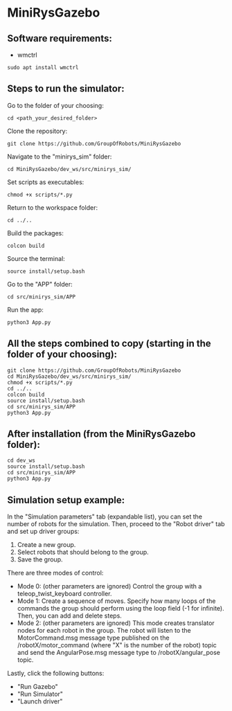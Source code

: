 # MiniRysGazebo

## Software requirements:
- wmctrl
```
sudo apt install wmctrl
```

## Steps to run the simulator:

Go to the folder of your choosing:

```
cd <path_your_desired_folder>
```
Clone the repository:

```
git clone https://github.com/GroupOfRobots/MiniRysGazebo
```
Navigate to the "minirys_sim" folder:

```
cd MiniRysGazebo/dev_ws/src/minirys_sim/
```
Set scripts as executables:

```
chmod +x scripts/*.py
```
Return to the workspace folder:

```
cd ../..
```
Build the packages:

```
colcon build
```
Source the terminal:

```
source install/setup.bash
```
Go to the "APP" folder:

```
cd src/minirys_sim/APP
```
Run the app:

```
python3 App.py
```

## All the steps combined to copy (starting in the folder of your choosing):

```
git clone https://github.com/GroupOfRobots/MiniRysGazebo
cd MiniRysGazebo/dev_ws/src/minirys_sim/
chmod +x scripts/*.py
cd ../..
colcon build
source install/setup.bash
cd src/minirys_sim/APP
python3 App.py
```

## After installation (from the MiniRysGazebo folder):

```
cd dev_ws
source install/setup.bash
cd src/minirys_sim/APP
python3 App.py
```

## Simulation setup example:

In the "Simulation parameters" tab (expandable list), you can set the number of robots for the simulation. Then, proceed to the "Robot driver" tab and set up driver groups:

1. Create a new group.
2. Select robots that should belong to the group.
3. Save the group.

There are three modes of control:
- Mode 0: (other parameters are ignored) Control the group with a teleop_twist_keyboard controller.
- Mode 1: Create a sequence of moves. Specify how many loops of the commands the group should perform using the loop field (-1 for infinite). Then, you can add and delete steps.
- Mode 2: (other parameters are ignored) This mode creates translator nodes for each robot in the group. The robot will listen to the MotorCommand.msg message type published on the /robotX/motor_command (where "X" is the number of the robot) topic and send the AngularPose.msg message type to /robotX/angular_pose topic.

Lastly, click the following buttons:
- "Run Gazebo"
- "Run Simulator"
- "Launch driver"
